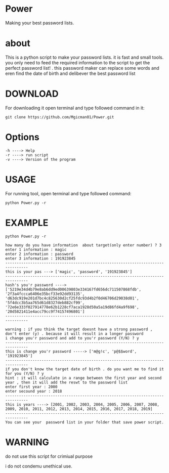 # Power
Making your best password lists.

# about
This is a python script to make your password lists. it is fast and small tools. you only need to feed the required information to the script to get the perfect password list! . this password maker can replace some words and eren find the date of birth and delibever the best 
password list
# DOWNLOAD
For downloading it open terminal and type followed command in it:
```
git clone https://github.com/Mgicman01/Power.git

```
# Options

```
-h ----> Help 
-r ----> run script
-v ----> Version of the program
 ```

# USAGE
For running tool, open terminal and type followed command:
```
python Power.py -r
```
# EXAMPLE
```
python Power.py -r
```
```
how many do you have information  about target(only enter number) ? 3
enter 1 information : magic
enter 2 information : password
enter 3 information : 191923845
--------------------------------------------------------------------------------
this is your pas ---> ['magic', 'password', '191923845']
--------------------------------------------------------------------------------
hash's you'r password ----> ['5219e34d4b79e8ab6dd9ed00639803e334167fd656dc711507868fdb', '2f3a4fccca6406e35bcf33e92dd93135', 'd63dc919e201d7bc4c825630d2cf25fdc93d4b2f0d46706d29038d01',
'5f4dcc3b5aa765d61d8327deb882cf99', '72e6e333f027914778e62b1228cf7aca1928d50a5a19d86fd4a9f698', '20d5821411e4acc79cc9f74157496801']
--------------------------------------------------------------------------------

warning : if you think the target doesnt have a strong password , don't enter (y) . because it will result in a longer password
i change you'r password and add to you'r password (Y/N) ? y
--------------------------------------------------------------------------------
this is change you'r password -----> ['m@g!c', 'p@$$word', '191923845'] 
--------------------------------------------------------------------------------
if you don't know the target date of birth . do you want me to find it for you (Y/N) ? y
hint : it will calculate in a range between the first year and second year , then it will add the reswt to the password list
enter first year : 2000
enter secound year : 2018
--------------------------------------------------------------------------------
this is years ----> [2001, 2002, 2003, 2004, 2005, 2006, 2007, 2008, 2009, 2010, 2011, 2012, 2013, 2014, 2015, 2016, 2017, 2018, 2019]
--------------------------------------------------------------------------------
You can see your  password list in your folder that save power script.
```
# WARNING
do not use this script for crimiual purpose

i do not condemu unethical use.
